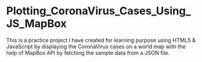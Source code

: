 # Plotting_CoronaVirus_Cases_Using_JS_MapBox
 This is a practice project I have created for learning purpose using HTML5 & JavaScript by displaying the CoronaVirus cases on a world map with the help of MapBox API by fetching the sample data from a JSON file.
